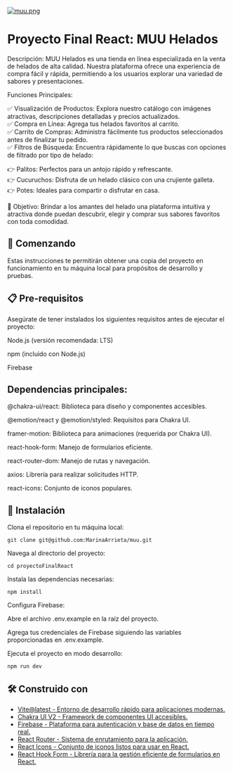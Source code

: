 [![muu.png](https://i.postimg.cc/L8cbxvcG/muu.png)](https://postimg.cc/MnY5T0KY)


# Proyecto Final React: MUU Helados

Descripción:
MUU Helados es una tienda en línea especializada en la venta de helados de alta calidad. Nuestra plataforma ofrece una experiencia de compra fácil y rápida, permitiendo a los usuarios explorar una variedad de sabores y presentaciones.

Funciones Principales:  

✅ Visualización de Productos: Explora nuestro catálogo con imágenes atractivas, descripciones detalladas y precios actualizados.  
✅ Compra en Línea: Agrega tus helados favoritos al carrito.  
✅ Carrito de Compras: Administra fácilmente tus productos seleccionados antes de finalizar tu pedido.  
✅ Filtros de Búsqueda: Encuentra rápidamente lo que buscas con opciones de filtrado por tipo de helado:  

👉 Palitos: Perfectos para un antojo rápido y refrescante.  
👉 Cucuruchos: Disfruta de un helado clásico con una crujiente galleta.  
👉 Potes: Ideales para compartir o disfrutar en casa.  

💪 Objetivo:
Brindar a los amantes del helado una plataforma intuitiva y atractiva donde puedan descubrir, elegir y comprar sus sabores favoritos con toda comodidad.

## 🚀 Comenzando

Estas instrucciones te permitirán obtener una copia del proyecto en funcionamiento en tu máquina local para propósitos de desarrollo y pruebas.

## 📋 Pre-requisitos

Asegúrate de tener instalados los siguientes requisitos antes de ejecutar el proyecto:

Node.js (versión recomendada: LTS)

npm (incluido con Node.js)

Firebase

## Dependencias principales:

@chakra-ui/react: Biblioteca para diseño y componentes accesibles.

@emotion/react y @emotion/styled: Requisitos para Chakra UI.

framer-motion: Biblioteca para animaciones (requerida por Chakra UI).

react-hook-form: Manejo de formularios eficiente.

react-router-dom: Manejo de rutas y navegación.

axios: Librería para realizar solicitudes HTTP.

react-icons: Conjunto de iconos populares.


## 🔧 Instalación

Clona el repositorio en tu máquina local:

```git clone git@github.com:MarinaArrieta/muu.git```


Navega al directorio del proyecto:

```cd proyectoFinalReact```

Instala las dependencias necesarias:

```npm install```

Configura Firebase:

Abre el archivo .env.example en la raíz del proyecto.

Agrega tus credenciales de Firebase siguiendo las variables proporcionadas en .env.example.

Ejecuta el proyecto en modo desarrollo:

```npm run dev```

## 🛠️ Construido con

* [Vite@latest - Entorno de desarrollo rápido para aplicaciones modernas.](https://es.vite.dev/)  
* [Chakra UI V2 - Framework de componentes UI accesibles.](https://www.chakra-ui.com/)  
* [Firebase - Plataforma para autenticación y base de datos en tiempo real.](https://firebase.google.com)  
* [React Router - Sistema de enrutamiento para la aplicación.](https://reactrouter.com/)  
* [React Icons - Conjunto de iconos listos para usar en React.](https://react-icons.github.io/react-icons/)  
* [React Hook Form - Librería para la gestión eficiente de formularios en React.](https://react-hook-form.com/)  

